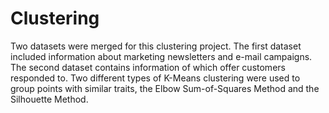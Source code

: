 # Clustering

Two datasets were merged for this clustering project. The first dataset included information about marketing newsletters and e-mail campaigns. The second dataset contains information of which offer customers responded to. Two different types of K-Means clustering were used to group points with similar traits, the Elbow Sum-of-Squares Method and the Silhouette Method.
